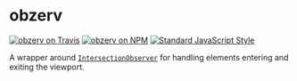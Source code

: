 # obzerv

[![obzerv on Travis](https://img.shields.io/travis/callmecavs/obzerv.svg?style=flat-square)](https://travis-ci.org/callmecavs/obzerv) [![obzerv on NPM](https://img.shields.io/npm/v/obzerv.svg?style=flat-square)](https://www.npmjs.com/package/obzerv) [![Standard JavaScript Style](https://img.shields.io/badge/code_style-standard-brightgreen.svg?style=flat-square)](http://standardjs.com/)

A wrapper around [`IntersectionObserver`](https://developer.mozilla.org/en-US/docs/Web/API/Intersection_Observer_API) for handling elements entering and exiting the viewport.
